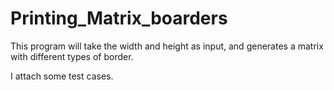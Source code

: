 # Printing_Matrix_boarders

This program will take the width and height as input, and generates a matrix with different types of border. 

I attach some test cases.






